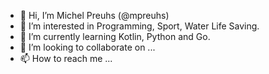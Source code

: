 - 👋 Hi, I’m Michel Preuhs (@mpreuhs)
- 👀 I’m interested in Programming, Sport, Water Life Saving.
- 🌱 I’m currently learning Kotlin, Python and Go.
- 💞️ I’m looking to collaborate on ...
- 📫 How to reach me ...

<!---
mpreuhs/mpreuhs is a ✨ special ✨ repository because its `README.md` (this file) appears on your GitHub profile.
You can click the Preview link to take a look at your changes.
--->
